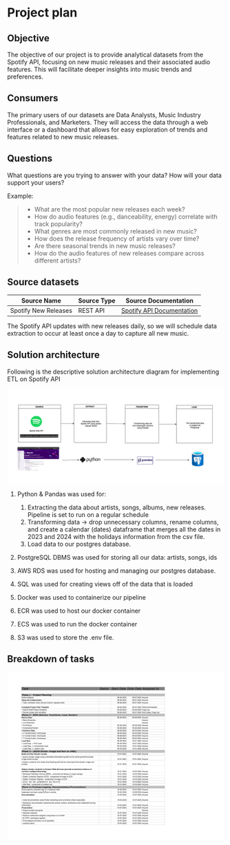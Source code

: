 # Project plan

## Objective

The objective of our project is to provide analytical datasets from the Spotify API, focusing on new music releases and their associated audio features. This will facilitate deeper insights into music trends and preferences.


## Consumers

The primary users of our datasets are Data Analysts, Music Industry Professionals, and Marketers. They will access the data through a web interface or a dashboard that allows for easy exploration of trends and features related to new music releases.


## Questions

What questions are you trying to answer with your data? How will your data support your users?

Example:

> - What are the most popular new releases each week?
> - How do audio features (e.g., danceability, energy) correlate with track popularity?
> - What genres are most commonly released in new music?
> - How does the release frequency of artists vary over time?
> - Are there seasonal trends in new music releases?
> - How do the audio features of new releases compare across different artists?

## Source datasets

| Source Name           | Source Type | Source Documentation                       |
|----------------------|-------------|-------------------------------------------|
| Spotify New Releases  | REST API   | [Spotify API Documentation](https://developer.spotify.com/documentation/web-api/) |

The Spotify API updates with new releases daily, so we will schedule data extraction to occur at least once a day to capture all new music.

## Solution architecture

Following is the descriptive solution architecture diagram for implementing ETL on Spotify API

![images/Solution_Architecture.png](images/Solution_Architecture.png)

1. Python & Pandas was used for:
    1. Extracting the data about artists, songs, albums, new releases. Pipeline is set to run on a regular schedule
    2. Transforming data -> drop unnecessary columns, rename columns, and create a calendar (dates) dataframe that merges all the dates in 2023 and 2024 with the holidays information from the csv file.
    3. Load data to our postgres database.

2. PostgreSQL DBMS was used for storing all our data: artists, songs, ids

3. AWS RDS was used for hosting and managing our postgres database.

4. SQL was used for creating views off of the data that is loaded

5. Docker was used to containerize our pipeline

6. ECR was used to host our docker container

7. ECS was used to run the docker container

8. S3 was used to store the .env file.

## Breakdown of tasks

![project1_schedule](images/project1_schedule.png)
